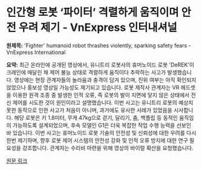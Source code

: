 # 인간형 로봇 ‘파이터’ 격렬하게 움직이며 안전 우려 제기 - VnExpress 인터내셔널

**원제목:** 'Fighter' humanoid robot thrashes violently, sparking safety fears - VnExpress International

**요약:** 최근 온라인에 공개된 영상에서,  유니트리 로봇사의 휴머노이드 로봇 'DeREK'이 크레인에 매달린 채 제어 불능 상태로 격렬하게 움직이다 추락하는 사고가 발생했습니다.  영상에는 현장 관계자들의 놀라움과 충격이 담겨 있으며,  진위 여부는 아직 확인되지 않았으나 홍보성 영상일 가능성도 제기되고 있습니다.  로봇 제작사 관계자는  VR 헤드셋을 이용한 원격 조종 중 발생한 인적 오류,  즉 로봇의 발이 지면에 닿지 않은 상태에서 전신 제어를 시도한 것이 원인이라고 설명했습니다.  이번 사고는 유니트리 로봇의 예상치 못한 동작으로 인한 사고가 처음이 아니며,  과거에도 유사한 사례가 있었음을 시사합니다.  해당 로봇은 키 1.8미터, 무게 47kg으로 걷기, 달리기, 춤, 백플립 등 동적인 움직임이 가능하도록 설계되었으며,  후속 모델인 G1은 더욱 복잡한 작업 수행 능력을 선보인 바 있습니다.  이번 사고는 휴머노이드 로봇 기술의 안전성 및 신뢰성에 대한 우려를 다시 한번 제기하며,  향후 로봇 제어 시스템의 안전성 강화 및 인적 오류 방지에 대한 연구 필요성을 강조합니다.  관계자는 수리비 마련을 위해 영상의 바이럴 확산을 요청했습니다.

[원문 링크](https://e.vnexpress.net/news/tech/tech-news/fighter-humanoid-robot-thrashes-violently-sparking-safety-fears-4917778.html)
